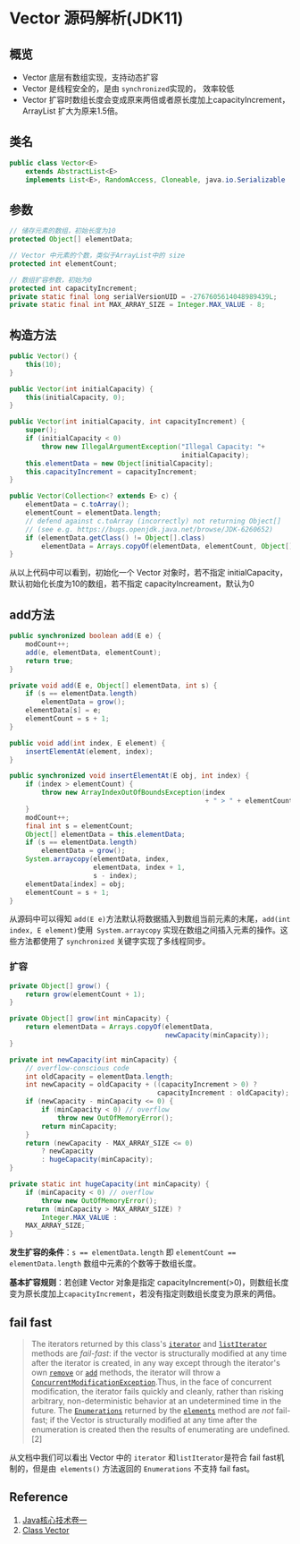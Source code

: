 # Vector 源码解析(JDK11)

## 概览

- Vector 底层有数组实现，支持动态扩容
- Vector 是线程安全的，是由 `synchronized`实现的， 效率较低
- Vector 扩容时数组长度会变成原来两倍或者原长度加上capacityIncrement， ArrayList 扩大为原来1.5倍。

## 类名

```java
public class Vector<E>
    extends AbstractList<E>
    implements List<E>, RandomAccess, Cloneable, java.io.Serializable
```



## 参数

```java
// 储存元素的数组，初始长度为10
protected Object[] elementData;

// Vector 中元素的个数，类似于ArrayList中的 size
protected int elementCount;

// 数组扩容参数，初始为0
protected int capacityIncrement;
private static final long serialVersionUID = -2767605614048989439L;
private static final int MAX_ARRAY_SIZE = Integer.MAX_VALUE - 8;
```



## 构造方法

```java
public Vector() {
    this(10);
}

public Vector(int initialCapacity) {
    this(initialCapacity, 0);
}

public Vector(int initialCapacity, int capacityIncrement) {
    super();
    if (initialCapacity < 0)
        throw new IllegalArgumentException("Illegal Capacity: "+
                                           initialCapacity);
    this.elementData = new Object[initialCapacity];
    this.capacityIncrement = capacityIncrement;
}

public Vector(Collection<? extends E> c) {
    elementData = c.toArray();
    elementCount = elementData.length;
    // defend against c.toArray (incorrectly) not returning Object[]
    // (see e.g. https://bugs.openjdk.java.net/browse/JDK-6260652)
    if (elementData.getClass() != Object[].class)
        elementData = Arrays.copyOf(elementData, elementCount, Object[].class);
}
```

从以上代码中可以看到，初始化一个 Vector 对象时，若不指定 initialCapacity，默认初始化长度为10的数组，若不指定 capacityIncreament，默认为0



## add方法

```java
public synchronized boolean add(E e) {
    modCount++;
    add(e, elementData, elementCount);
    return true;
}

private void add(E e, Object[] elementData, int s) {
    if (s == elementData.length)
        elementData = grow();
    elementData[s] = e;
    elementCount = s + 1;
}

public void add(int index, E element) {
    insertElementAt(element, index);
}

public synchronized void insertElementAt(E obj, int index) {
    if (index > elementCount) {
        throw new ArrayIndexOutOfBoundsException(index
                                                 + " > " + elementCount);
    }
    modCount++;
    final int s = elementCount;
    Object[] elementData = this.elementData;
    if (s == elementData.length)
        elementData = grow();
    System.arraycopy(elementData, index,
                     elementData, index + 1,
                     s - index);
    elementData[index] = obj;
    elementCount = s + 1;
}
```

从源码中可以得知 `add(E e)`方法默认将数据插入到数组当前元素的末尾，`add(int index, E element)`使用` System.arraycopy` 实现在数组之间插入元素的操作。这些方法都使用了 `synchronized` 关键字实现了多线程同步。

### 扩容

```java
private Object[] grow() {
    return grow(elementCount + 1);
}

private Object[] grow(int minCapacity) {
    return elementData = Arrays.copyOf(elementData,
                                       newCapacity(minCapacity));
}

private int newCapacity(int minCapacity) {
    // overflow-conscious code
    int oldCapacity = elementData.length;
    int newCapacity = oldCapacity + ((capacityIncrement > 0) ?
                                     capacityIncrement : oldCapacity);
    if (newCapacity - minCapacity <= 0) {
        if (minCapacity < 0) // overflow
            throw new OutOfMemoryError();
        return minCapacity;
    }
    return (newCapacity - MAX_ARRAY_SIZE <= 0)
        ? newCapacity
        : hugeCapacity(minCapacity);
}

private static int hugeCapacity(int minCapacity) {
    if (minCapacity < 0) // overflow
        throw new OutOfMemoryError();
    return (minCapacity > MAX_ARRAY_SIZE) ?
        Integer.MAX_VALUE :
    MAX_ARRAY_SIZE;
}
```

**发生扩容的条件**：`s == elementData.length` 即 `elementCount == elementData.length` 数组中元素的个数等于数组长度。

**基本扩容规则**：若创建 Vector 对象是指定 capacityIncrement(>0)，则数组长度变为原长度加上`capacityIncrement`，若没有指定则数组长度变为原来的两倍。

## fail fast

> The iterators returned by this class's [`iterator`](https://docs.oracle.com/en/java/javase/14/docs/api/java.base/java/util/Vector.html#iterator()) and [`listIterator`](https://docs.oracle.com/en/java/javase/14/docs/api/java.base/java/util/Vector.html#listIterator(int)) methods are *fail-fast*: if the vector is structurally modified at any time after the iterator is created, in any way except through the iterator's own [`remove`](https://docs.oracle.com/en/java/javase/14/docs/api/java.base/java/util/ListIterator.html#remove()) or [`add`](https://docs.oracle.com/en/java/javase/14/docs/api/java.base/java/util/ListIterator.html#add(E)) methods, the iterator will throw a [`ConcurrentModificationException`](https://docs.oracle.com/en/java/javase/14/docs/api/java.base/java/util/ConcurrentModificationException.html).Thus, in the face of concurrent modification, the iterator fails quickly and cleanly, rather than risking arbitrary, non-deterministic behavior at an undetermined time in the future. The [`Enumerations`](https://docs.oracle.com/en/java/javase/14/docs/api/java.base/java/util/Enumeration.html) returned by the [`elements`](https://docs.oracle.com/en/java/javase/14/docs/api/java.base/java/util/Vector.html#elements()) method are *not* fail-fast; if the Vector is structurally modified at any time after the enumeration is created then the results of enumerating are undefined.[2]

从文档中我们可以看出 Vector 中的 `iterator` 和`listIterator`是符合 fail fast机制的，但是由` elements()` 方法返回的 `Enumerations` 不支持 fail fast。

## Reference

1. [Java核心技术卷一](https://book.douban.com/subject/1781451/)
2. [Class Vector](https://docs.oracle.com/en/java/javase/14/docs/api/java.base/java/util/Vector.html)

